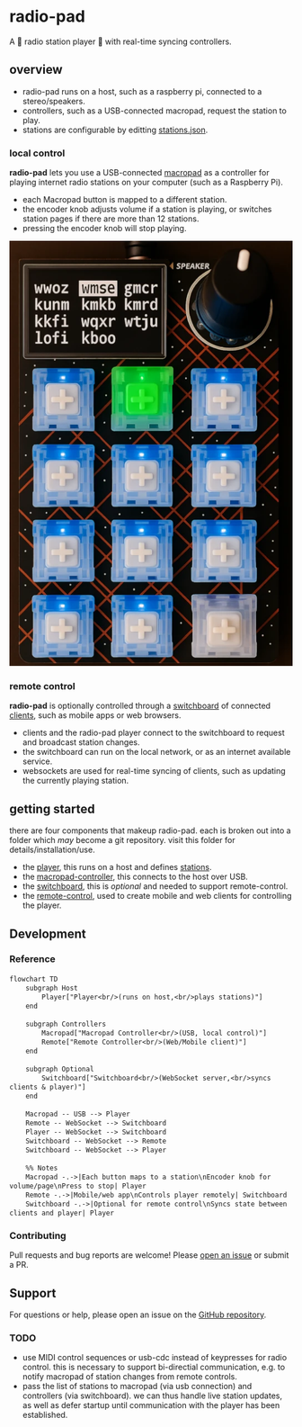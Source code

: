 # radio-pad 

A 🎵 radio station player 🎵 with real-time syncing controllers.

## overview

* radio-pad runs on a host, such as a raspberry pi, connected to a stereo/speakers.
* controllers, such as a USB-connected macropad, request the station to play.
* stations are configurable by editting [stations.json](./player/stations.json).

### local control

**radio-pad** lets you use a USB-connected [macropad](./macropad-controller/) as a controller for playing internet radio stations on your computer (such as a Raspberry Pi).

* each Macropad button is mapped to a different station.
* the encoder knob adjusts volume if a station is playing, or switches station pages if there are more than 12 stations.
* pressing the encoder knob will stop playing.

![ai-enhanced-macropad-image](./macropad-controller/docs/img/radio-macropad-ai-image.webp)

### remote control

**radio-pad** is optionally controlled through a [switchboard](./switchboard/) of connected [clients](./remote-controller/), such as mobile apps or web browsers.

* clients and the radio-pad player connect to the switchboard to request and broadcast station changes.
* the switchboard can run on the local network, or as an internet available service.
* websockets are used for real-time syncing of clients, such as updating the currently playing station.

## getting started

there are four components that makeup radio-pad. each is broken out into a folder which _may_ become a git repository. visit this folder for details/installation/use.

* the [player](./player/), this runs on a host and defines [stations](./player/README.md#editing-stations).
* the [macropad-controller](./macropad-controller/), this connects to the host over USB.
* the [switchboard](./switchboard/), this is _optional_ and needed to support remote-control.
* the [remote-control](./remote-controller/), used to create mobile and web clients for controlling the player.

## Development

### Reference

```mermaid
flowchart TD
    subgraph Host
        Player["Player<br/>(runs on host,<br/>plays stations)"]
    end

    subgraph Controllers
        Macropad["Macropad Controller<br/>(USB, local control)"]
        Remote["Remote Controller<br/>(Web/Mobile client)"]
    end

    subgraph Optional
        Switchboard["Switchboard<br/>(WebSocket server,<br/>syncs clients & player)"]
    end

    Macropad -- USB --> Player
    Remote -- WebSocket --> Switchboard
    Player -- WebSocket --> Switchboard
    Switchboard -- WebSocket --> Remote
    Switchboard -- WebSocket --> Player

    %% Notes
    Macropad -.->|Each button maps to a station\nEncoder knob for volume/page\nPress to stop| Player
    Remote -.->|Mobile/web app\nControls player remotely| Switchboard
    Switchboard -.->|Optional for remote control\nSyncs state between clients and player| Player
```

### Contributing

Pull requests and bug reports are welcome! Please [open an issue](https://github.com/briceburg/radio-pad/issues) or submit a PR.

## Support

For questions or help, please open an issue on the [GitHub repository](https://github.com/briceburg/radio-pad/issues).

### TODO

* use MIDI control sequences or usb-cdc instead of keypresses for radio control. this is necessary to support bi-directial communication, e.g. to notify macropad of station changes from remote controls.
* pass the list of stations to macropad (via usb connection) and controllers (via switchboard). we can thus handle live station updates, as well as defer startup until communication with the player has been established.
